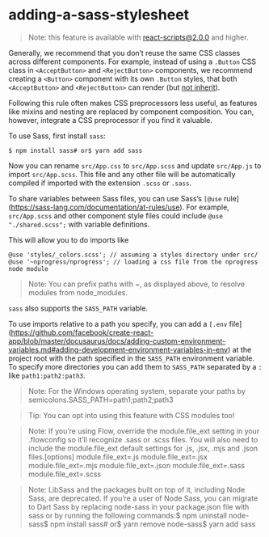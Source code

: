 # adding-a-sass-stylesheet

> Note: this feature is available with react-scripts@2.0.0 and higher.

Generally, we recommend that you don’t reuse the same CSS classes across different components. For example, instead of using a `.Button` CSS class in `<AcceptButton>` and `<RejectButton>` components, we recommend creating a `<Button>` component with its own `.Button` styles, that both `<AcceptButton>` and `<RejectButton>` can render (but [not inherit](https://facebook.github.io/react/docs/composition-vs-inheritance.html)).

Following this rule often makes CSS preprocessors less useful, as features like mixins and nesting are replaced by component composition. You can, however, integrate a CSS preprocessor if you find it valuable.

To use Sass, first install `sass`:

```
$ npm install sass# or$ yarn add sass
```

Now you can rename `src/App.css` to `src/App.scss` and update `src/App.js` to import `src/App.scss`. This file and any other file will be automatically compiled if imported with the extension `.scss` or `.sass`.

To share variables between Sass files, you can use Sass’s `[@use` rule](https://sass-lang.com/documentation/at-rules/use). For example, `src/App.scss` and other component style files could include `@use "./shared.scss";` with variable definitions.

This will allow you to do imports like

```
@use 'styles/_colors.scss'; // assuming a styles directory under src/
@use '~nprogress/nprogress'; // loading a css file from the nprogress node module
```

> Note: You can prefix paths with ~, as displayed above, to resolve modules from node_modules.

`sass` also supports the `SASS_PATH` variable.

To use imports relative to a path you specify, you can add a `[.env` file](https://github.com/facebook/create-react-app/blob/master/docusaurus/docs/adding-custom-environment-variables.md#adding-development-environment-variables-in-env) at the project root with the path specified in the `SASS_PATH` environment variable. To specify more directories you can add them to `SASS_PATH` separated by a `:` like `path1:path2:path3`.

> Note: For the Windows operating system, separate your paths by semicolons.SASS_PATH=path1;path2;path3

> Tip: You can opt into using this feature with CSS modules too!

> Note: If you’re using Flow, override the module.file_ext setting in your .flowconfig so it’ll recognize .sass or .scss files. You will also need to include the module.file_ext default settings for .js, .jsx, .mjs and .json files.[options]
> module.file_ext=.js
> module.file_ext=.jsx
> module.file_ext=.mjs
> module.file_ext=.json
> module.file_ext=.sass
> module.file_ext=.scss

> Note: LibSass and the packages built on top of it, including Node Sass, are deprecated. If you’re a user of Node Sass, you can migrate to Dart Sass by replacing node-sass in your package.json file with sass or by running the following commands:$ npm uninstall node-sass$ npm install sass# or$ yarn remove node-sass$ yarn add sass
